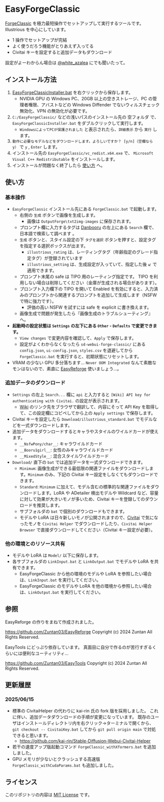 # EasyForgeClassic

[ForgeClassic](https://github.com/Haoming02/sd-webui-forge-classic) を極力最短操作でセットアップして実行するツールです。  
Illustrious を中心にしています。

- 1 操作でセットアップが完結
- よく使うだろう機能がとりあえず入ってる
- Civitai キーを設定すると追加データもダウンロード

設定がよーわからん場合は [@white_azalea](https://x.com/white_azalea) にでも聞いたって。 

## インストール方法

1. [EasyForgeClassicInstaller.bat](https://github.com/Sunao-Yoshii/EasyForgeClassic/raw/main/EasyForgeClassic/EasyForgeClassicInstaller.bat) を右クリックから保存します。
    - NVIDIA GPU の Windows PC、20GB 以上の空きストレージ、PC の管理者権限、アバストなどの Windows Diffender でないウィルスチェック無効化、VPN の無効化が必要です。
2. `C:/EasyForgeClassic/` などの浅いパスのインストール先の 空フォルダ で、`EasyForgeClassicInstaller.bat` をダブルクリックして実行します。
    - `WindowsによってPCが保護されました` と表示されたら、`詳細表示` から `実行` します。
3. `動作に必要なモデルなどをダウンロードします。よろしいですか？ [y/n]（空欄なら y）` で `y` , `Enter` します。
4. インストール先の `EasyForgeClassic/vc_redist.x64.exe` で、 `Microsoft Visual C++ Redistributable` をインストールします。
5. インストールが問題なく終了したら [使い方](#使い方) へ。

## 使い方

### 基本操作

- `EasyForgeClassic` インストール先にある `ForgeClassic.bat` で起動します。
    - 右側の `生成` ボタンで画像を生成します。
        - 画像は `OutputForge\txt2img-images` に保存されます。
    - プロンプト欄に入力するタグは [Danbooru](https://danbooru.donmai.us/) の左上にある `Search` 欄で、日本語で検索して調べます 。
    - `生成` ボタンと、スタイル設定の下 `タグを選択` ボタンを押すと、設定タグを指定する選択ボックスが出ます。
        - `illustrious_rating` は、レーティングタグ（年齢指定のグレード指定タグ）が登録されています
        - `illustrious_setting` は、生成設定が入っていて、指定した後 ↙️ で適用できます。
    - プロンプト末尾の safe は TIPO 用のレーティング指定です。
        TIPO を利用しない場合は削除してください（金庫が生成される場合があります）。
    - プロンプト入力欄下の TIPO を開いて Enabled を有効にすると、入力済みのプロンプトから関連するプロンプトを追加して生成します（NSFW で特に強力です）。
        - 評価の高い NSFW を試すには safe を explicit に書き換えます。
    - 画像生成で問題が発生したら『画像生成のトラブルシューティング』へ。
- **起動時の設定状態は `Settings` の左下にある `Other` - `Defaults` で変更できます。**
	- `View changes` で変更内容を確認して、`Apply` で保存します。
	- 設定がよくわからなくなったら `sd-webui-forge-classic/` にある `config.json`, `ui-config.json`, `styles.csv` を退避してから `ForgeClassic.bat` を実行すると、初期状態にリセットします。
- VRAM の少ない GPU 多分落ちます… `Never OOM Integrated` なんて素敵なモンはないので、素直に [EasyReforge](https://github.com/Zuntan03/EasyReforge) 使いましょう…。

### 追加データのダウンロード

- `Settings` の左上 `Search...` 欄に `api` と入力すると `[Wiki] API key for authenticating with Civitai.` の設定が表示されます。  
	- [Wiki](https://github.com/zixaphir/Stable-Diffusion-Webui-Civitai-Helper/wiki/Civitai-API-Key) のリンク先をブラウザで翻訳して、内容にそって API Key を取得して、この設定欄にコピペしてから上の `Apply settings` で保存します。
- Civitai キーを設定したら `Download/illustrious_standard.bat` でモデルなどを一式ダウンロードします。
- 追加データをダウンロードするとキャラやスタイルのワイルドカードが使えます。
	- `__NsfwPony/char__`: キャラワイルドカード
	- `__Booru1girl__`: 女性のみキャラワイルドカード
	- `__MixedStyle__`: 混合スタイルワイルドカード
- `Download/` 直下の `bat` では追加データを一式ダウンロードできます。
	- `Minimum`: 画像生成ができる最低限の関連ファイルをダウンロードします。`Minimum` のみ、下記の Civitai キー設定をしなくてもダウンロードできます。
	- `Standard`: `Minimum` に加えて、モデル含むの標準的な関連ファイルをダウンロードします。LoRA や ADetailer 検出モデルや Wildcard など、容量に対して効果が大きいモノが多いため、Civitai キーを登録してのダウンロードを推奨します。
	- サブフォルダの `bat` で個別のダウンロードもできます。
	- モデルや LoRA は日々新しいモノが公開されますので、[Civitai](https://civitai.com/) で気になったモノを `Civitai Helper` でダウンロードしたり、`Civitai Helper Browser` で直接ダウンロードしてください（Civitai キー設定が必要）。

### 他の環境とのリソース共有

- モデルや LoRA は `Model/` 以下に保存します。
- 各サブフォルダの `LinkInput.bat` と `LinkOutput.bat` でモデルや LoRA を共有できます。
	- EasyForgeClassic から他の環境のモデルや LoRA を参照したい場合は、`LinkInput.bat` を実行してください。
	- EasyForgeClassic のモデルや LoRA を他の環境から参照したい場合は、`LinkOutput.bat` を実行してください。

## 参照

EasyReforge の作りをまねて作成されました。

https://github.com/Zuntan03/EasyReforge
Copyright (c) 2024 Zuntan All Rights Reserved.

EasyTools にどっぷり依存しています。
真面目に自分で作るのが苦行すぎるくらいには便利なユーティリティ…

https://github.com/Zuntan03/EasyTools
Copyright (c) 2024 Zuntan All Rights Reserved.

## 更新履歴

### 2025/06/15

- 標準の CivitaiHelper の代わりに kai-rin 氏の fork 版を採用しました。
    これに伴い、追加データダウンロードの手順が変更になっています。
    既存のユーザはインストールディレクトリ内を右クリック→ターミナルで開くから、 `git checkout -- CivitaiKey.bat` してから `git pull origin main` で対処できると思います。
    - https://github.com/kai-rin/Stable-Diffusion-Webui-Civitai-Helper
- 若干の速度アップ版起動コマンド `ForgeClassic_withXformers.bat` を追加しました。
- GPU メモリが少ないとクラッシュする高速版 `ForgeClassic_withCudaParams.bat` も追加しました。

## ライセンス

このリポジトリの内容は [MIT License](./LICENSE.txt) です。